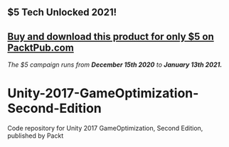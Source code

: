 ## $5 Tech Unlocked 2021!
[Buy and download this product for only $5 on PacktPub.com](https://www.packtpub.com/)
-----
*The $5 campaign         runs from __December 15th 2020__ to __January 13th 2021.__*

# Unity-2017-GameOptimization-Second-Edition
Code repository for Unity 2017 GameOptimization, Second Edition, published by Packt
